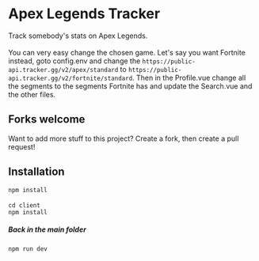 # Apex Legends Tracker
Track somebody's stats on Apex Legends.
<br>
<br>
You can very easy change the chosen game. Let's say you want Fortnite instead, goto config.env and change the `https://public-api.tracker.gg/v2/apex/standard` to `https://public-api.tracker.gg/v2/fortnite/standard`. Then in the Profile.vue change all the segments to the segments Fortnite has and update the Search.vue and the other files.

## Forks welcome
Want to add more stuff to this project? Create a fork, then create a pull request!

## Installation

`npm install`
<br>
<br>
`cd client`
<br>
`npm install`
<br>
##### Back in the main folder
`npm run dev`
